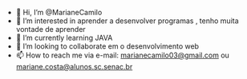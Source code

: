 - 👋 Hi, I’m @MarianeCamilo
- 👀 I’m interested in  aprender a desenvolver programas , tenho muita vontade de  aprender
- 🌱 I’m currently learning  JAVA 
- 💞️ I’m looking to collaborate em o desenvolvimento web
- 📫 How to reach me  via e-mail: marianecamilo03@gmail.com ou mariane.costa@alunos.sc.senac.br

<!---
MarianeCamilo/MarianeCamilo is a ✨ special ✨ repository because its `README.md` (this file) appears on your GitHub profile.
You can click the Preview link to take a look at your changes.
--->
